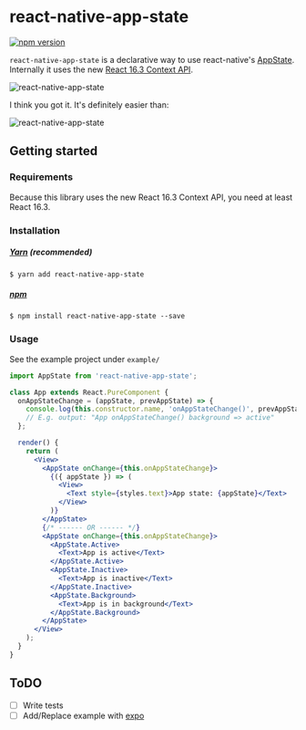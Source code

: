 # react-native-app-state

[![npm version](https://badge.fury.io/js/react-native-app-state.svg)](https://badge.fury.io/js/react-native-app-state)

`react-native-app-state` is a declarative way to use react-native's [AppState](https://facebook.github.io/react-native/docs/appstate.html).
Internally it uses the new [React 16.3 Context API](https://reactjs.org/docs/context.html).

![react-native-app-state](https://user-images.githubusercontent.com/4481570/39601909-d767fe2e-4f23-11e8-80bd-5b9ddf2e891b.png)

I think you got it. It's definitely easier than:

![react-native-app-state](https://user-images.githubusercontent.com/4481570/39603516-09774b0e-4f29-11e8-9ecd-9483d9e2090e.png)

## Getting started

### Requirements

Because this library uses the new React 16.3 Context API, you need at least React 16.3.

### Installation

##### [Yarn](https://yarnpkg.com/) (recommended)

`$ yarn add react-native-app-state`

##### [npm](https://www.npmjs.com/)

`$ npm install react-native-app-state --save`

### Usage

See the example project under `example/`

```jsx
import AppState from 'react-native-app-state';

class App extends React.PureComponent {
  onAppStateChange = (appState, prevAppState) => {
    console.log(this.constructor.name, 'onAppStateChange()', prevAppState, '=>', appState);
    // E.g. output: "App onAppStateChange() background => active"
  };

  render() {
    return (
      <View>
        <AppState onChange={this.onAppStateChange}>
          {({ appState }) => (
            <View>
              <Text style={styles.text}>App state: {appState}</Text>
            </View>
          )}
        </AppState>
        {/* ------ OR ------ */}
        <AppState onChange={this.onAppStateChange}>
          <AppState.Active>
            <Text>App is active</Text>
          </AppState.Active>
          <AppState.Inactive>
            <Text>App is inactive</Text>
          </AppState.Inactive>
          <AppState.Background>
            <Text>App is in background</Text>
          </AppState.Background>
        </AppState>
      </View>
    );
  }
}
```

## ToDO

* [ ] Write tests
* [ ] Add/Replace example with [expo](https://expo.io/)
